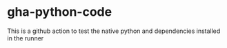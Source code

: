 # gha-python-code

This is a github action to test the native python and dependencies installed in the runner
